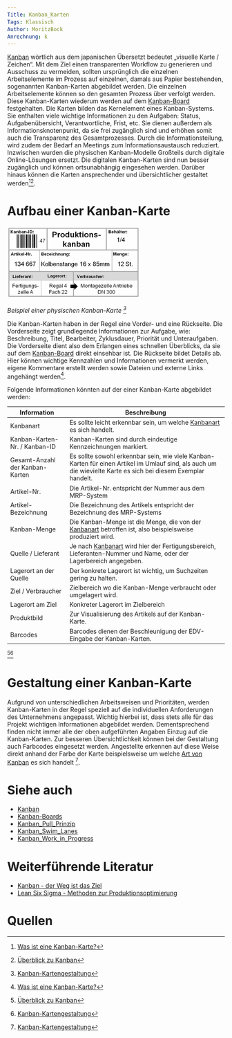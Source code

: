 ```yaml
---
Title: Kanban_Karten
Tags: Klassisch
Author: MoritzBock
Anrechnung: k
---
```


[Kanban](Kanban.md) wörtlich aus dem japanischen Übersetzt bedeutet „visuelle Karte / Zeichen“. Mit dem Ziel einen transparenten Workflow zu generieren und Ausschuss zu vermeiden, sollten ursprünglich die einzelnen Arbeitselemente im Prozess auf einzelnen, damals aus Papier bestehenden, sogenannten Kanban-Karten abgebildet werden. Die einzelnen Arbeitselemente können so den gesamten Prozess über verfolgt werden. Diese Kanban-Karten wiederum werden auf dem [Kanban-Board](Kanban_Boards.md) festgehalten.
Die Karten bilden das Kernelement eines Kanban-Systems. Sie enthalten viele wichtige Informationen zu den Aufgaben: Status, Aufgabenübersicht, Verantwortliche, Frist, etc. Sie dienen außerdem als Informationsknotenpunkt, da sie frei zugänglich sind und erhöhen somit auch die Transparenz des Gesamtprozesses. Durch die Informationsteilung, wird zudem der Bedarf an Meetings zum Informationsaustausch reduziert.
Inzwischen wurden die physischen Kanban-Modelle Großteils durch digitale Online-Lösungen ersetzt. Die digitalen Kanban-Karten sind nun besser zugänglich und können ortsunabhängig eingesehen werden. Darüber hinaus können die Karten ansprechender und übersichtlicher gestaltet werden[^1][^2].

# Aufbau einer Kanban-Karte

![Kanban-Karte_physisch](Kanban_Karten/Kanban-Karte_physisch.jpg)

*Beispiel einer physischen Kanban-Karte [^3]*

Die Kanban-Karten haben in der Regel eine Vorder- und eine Rückseite. Die Vorderseite zeigt grundlegende Informationen zur Aufgabe, wie: Beschreibung, Titel, Bearbeiter, Zyklusdauer, Priorität und Unteraufgaben. Die Vorderseite dient also dem Erlangen eines schnellen Überblicks, da sie auf dem [Kanban-Board](Kanban_Boards.md) direkt einsehbar ist. Die Rückseite bildet Details ab. Hier können wichtige Kennzahlen und Informationen vermerkt werden, eigene Kommentare erstellt werden sowie Dateien und externe Links angehängt werden[^1].

Folgende Informationen könnten auf der einer Kanban-Karte abgebildet werden:

| Information | Beschreibung |
| ------------- | ------------- |
| Kanbanart | Es sollte leicht erkennbar sein, um welche [Kanbanart](https://de.wikipedia.org/wiki/Kanban#Kanban-Karten) es sich handelt. |
| Kanban-Karten-Nr. / Kanban-ID | Kanban-Karten sind durch eindeutige Kennzeichnungen markiert. |
| Gesamt-Anzahl der Kanban-Karten | Es sollte sowohl erkennbar sein, wie viele Kanban-Karten für einen Artikel im Umlauf sind, als auch um die wievielte Karte es sich bei diesem Exemplar handelt. |
| Artikel-Nr. | Die Artikel-Nr. entspricht der Nummer aus dem MRP-System |
| Artikel-Bezeichnung | Die Bezeichnung des Artikels entspricht der Bezeichnung des MRP-Systems |
| Kanban-Menge | Die Kanban-Menge ist die Menge, die von der [Kanbanart](https://de.wikipedia.org/wiki/Kanban#Kanban-Karten) betroffen ist, also beispielsweise produziert wird. |
| Quelle / Lieferant | Je nach [Kanbanart](https://de.wikipedia.org/wiki/Kanban#Kanban-Karten) wird hier der Fertigungsbereich, Lieferanten-Nummer und Name, oder der Lagerbereich angegeben. |
| Lagerort an der Quelle | Der konkrete Lagerort ist wichtig, um Suchzeiten gering zu halten. |
| Ziel / Verbraucher | Zielbereich wo die Kanban-Menge verbraucht oder umgelagert wird. |
| Lagerort am Ziel | Konkreter Lagerort im Zielbereich |
| Produktbild | Zur Visualisierung des Artikels auf der Kanban-Karte. |
| Barcodes | Barcodes dienen der Beschleunigung der EDV-Eingabe der Kanban-Karten. |

[^2][^3]

# Gestaltung einer Kanban-Karte

Aufgrund von unterschiedlichen Arbeitsweisen und Prioritäten, werden Kanban-Karten in der Regel speziell auf die individuellen Anforderungen des Unternehmens angepasst. Wichtig hierbei ist, dass stets alle für das Projekt wichtigen Informationen abgebildet werden. Dementsprechend finden nicht immer alle der oben aufgeführten Angaben Einzug auf die Kanban-Karten. Zur besseren Übersichtlichkeit können bei der Gestaltung auch Farbcodes eingesetzt werden. Angestellte erkennen auf diese Weise direkt anhand der Farbe der Karte beispielsweise um welche [Art von Kanban](https://de.wikipedia.org/wiki/Kanban#Kanban-Karten) es sich handelt [^3].

# Siehe auch

* [Kanban](Kanban.md)
* [Kanban-Boards](Kanban_Boards.md)
* [Kanban_Pull_Prinzip](Kanban_Pull_Prinzip.md)
* [Kanban_Swim_Lanes](Kanban_Swim_Lanes.md)
* [Kanban_Work_in_Progress](Kanban_Work_in_Progress.md)

# Weiterführende Literatur

* [Kanban - der Weg ist das Ziel](https://link.springer.com/content/pdf/10.1007/978-3-540-34338-7_4.pdf)
* [Lean Six Sigma - Methoden zur Produktionsoptimierung](https://link.springer.com/content/pdf/10.1007%2F978-3-662-63008-2.pdf)

# Quellen

[^1]: [Was ist eine Kanban-Karte?](https://kanbanize.com/de/kanban-ressourcen/kanban-erste-schritte/was-ist-kanban-karte)
[^2]: [Überblick zu Kanban](https://de.wikipedia.org/wiki/Kanban#Kanban-Karten)
[^3]: [Kanban-Kartengestaltung](https://www.lean-production-expert.de/kanban-kartengestaltung)

